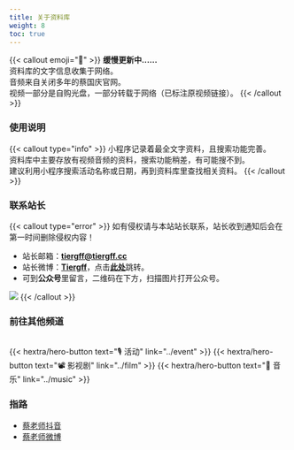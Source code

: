 ```yaml
---
title: 关于资料库
weight: 8
toc: true
---
```



{{< callout emoji="🍰" >}}
**缓慢更新中……**<br>
资料库的文字信息收集于网络。<br>音频来自关闭多年的蔡国庆官网。<br>视频一部分是自购光盘，一部分转载于网络（已标注原视频链接）。
{{< /callout >}}

### 使用说明

{{< callout type="info" >}}
小程序记录着最全文字资料，且搜索功能完善。<br>
资料库中主要存放有视频音频的资料，搜索功能稍差，有可能搜不到。<br>
建议利用小程序搜索活动名称或日期，再到资料库里查找相关资料。
{{< /callout >}}

### 联系站长

{{< callout type="error" >}}
如有侵权请与本站站长联系，站长收到通知后会在第一时间删除侵权内容！
* 站长邮箱：**tiergff@tiergff.cc**
* 站长微博：[**Tiergff**](https://weibo.com/u/1715034620)，点击[**此处**](https://weibo.com/u/1715034620)跳转。
* 可到**公众号**里留言，二维码在下方，扫描图片打开公众号。
<img src="../qrcode.jpg">
{{< /callout >}}



### 前往其他频道
<br>
{{< hextra/hero-button text="🎙️ 活动" link="../event" >}}
<!-- {{< hextra/hero-button text="📺 电视节目" link="../show" >}} -->
{{< hextra/hero-button text="📽️ 影视剧" link="../film" >}}
{{< hextra/hero-button text="🎻 音乐" link="../music" >}}
<!-- {{< hextra/hero-button text="📚 文章" link="../article" >}} -->


### 指路

- [蔡老师抖音](https://www.douyin.com/user/MS4wLjABAAAAbHn3G08HwM_IuI7bnjOjPYmRXvpaMIHd2r3agvSa0HYk0bNoNrd7CMpWq013KoNQ/)
- [蔡老师微博](https://weibo.com/u/6041616816/)
